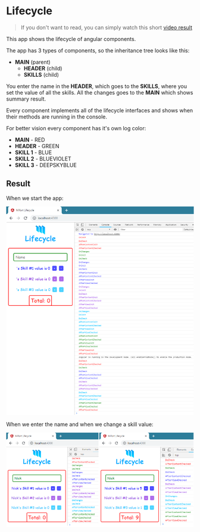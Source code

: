 # Lifecycle
> If you don't want to read, you can simply watch this short [video result](https://drive.google.com/file/d/1fjaqJzE3aUqnn70HrlI6gitV16F8M8U3/view)


This app shows the lifecycle of angular components. 

The app has 3 types of components, so the inheritance tree looks like this: 
* **MAIN** (parent)
  * **HEADER** (child)
  * **SKILLS** (child)

You enter the name in the **HEADER**, which goes to the **SKILLS**, where you set the value of all the skills. 
All the changes goes to the **MAIN** which shows summary result. 

Every component implements all of the lifecycle interfaces and shows when their methods are running in the console.

For better vision every component has it's own log color:
  * **MAIN** - RED
  * **HEADER** - GREEN 
  * **SKILL 1** - BLUE
  * **SKILL 2** - BLUEVIOLET
  * **SKILL 3** - DEEPSKYBLUE
  
## Result

  When we start the app:
  
<img src="https://github.com/vorobyovilya/mifort-lifecycle/blob/master/src/ex1.png">

  When we enter the name and when we change a skill value:
  
<img src="https://github.com/vorobyovilya/mifort-lifecycle/blob/master/src/enterNameChangeValues.png"> 


